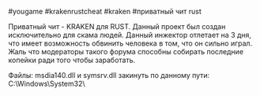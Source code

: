 #yougame #krakenrustcheat #kraken #приватный чит rust

Приватный чит - KRAKEN для RUST. Данный проект был создан исключительно для скама людей. 
Данный инжектор отлетает на 3 дня, что имеет возможность обвинить человека в том, что он сильно играл.
Жаль что модераторы такого форума способны собирать последние копейки ради того чтобы заработать. 

Файлы: msdia140.dll и symsrv.dll закинуть по данному пути: C:\\Windows\\System32\\
